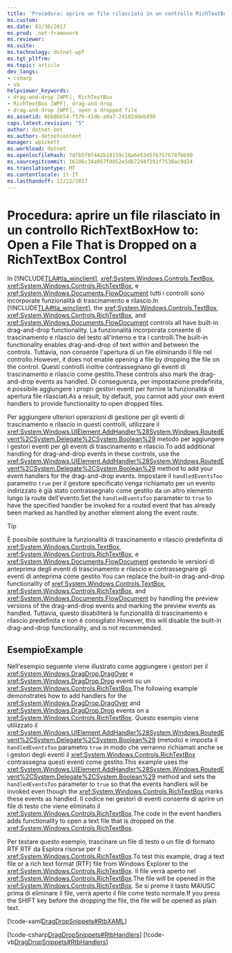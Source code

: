 ```yaml
---
title: 'Procedura: aprire un file rilasciato in un controllo RichTextBox'
ms.custom: 
ms.date: 03/30/2017
ms.prod: .net-framework
ms.reviewer: 
ms.suite: 
ms.technology: dotnet-wpf
ms.tgt_pltfrm: 
ms.topic: article
dev_langs:
- csharp
- vb
helpviewer_keywords:
- drag-and-drop [WPF], RichTextBox
- RichTextBox [WPF], drag-and-drop
- drag-and-drop [WPF], open a dropped file
ms.assetid: 6bb8bb54-f576-41db-a9a7-24102ddeb490
caps.latest.revision: "5"
author: dotnet-bot
ms.author: dotnetcontent
manager: wpickett
ms.workload: dotnet
ms.openlocfilehash: 7dfb5f0f442b18159c18a6e5345f6757674fbb90
ms.sourcegitcommit: 16186c34a957fdd52e5db7294f291f7530ac9d24
ms.translationtype: MT
ms.contentlocale: it-IT
ms.lasthandoff: 12/22/2017
---
```

# <a name="how-to-open-a-file-that-is-dropped-on-a-richtextbox-control"></a><span data-ttu-id="f42d8-102">Procedura: aprire un file rilasciato in un controllo RichTextBox</span><span class="sxs-lookup"><span data-stu-id="f42d8-102">How to: Open a File That is Dropped on a RichTextBox Control</span></span>
<span data-ttu-id="f42d8-103">In [!INCLUDE[TLA#tla_winclient](../../../../includes/tlasharptla-winclient-md.md)], <xref:System.Windows.Controls.TextBox>, <xref:System.Windows.Controls.RichTextBox>, e <xref:System.Windows.Documents.FlowDocument> tutti i controlli sono incorporate funzionalità di trascinamento e rilascio.</span><span class="sxs-lookup"><span data-stu-id="f42d8-103">In [!INCLUDE[TLA#tla_winclient](../../../../includes/tlasharptla-winclient-md.md)], the <xref:System.Windows.Controls.TextBox>, <xref:System.Windows.Controls.RichTextBox>, and <xref:System.Windows.Documents.FlowDocument> controls all have built-in drag-and-drop functionality.</span></span> <span data-ttu-id="f42d8-104">La funzionalità incorporata consente di trascinamento e rilascio del testo all'interno e tra i controlli.</span><span class="sxs-lookup"><span data-stu-id="f42d8-104">The built-in functionality enables drag-and-drop of text within and between the controls.</span></span> <span data-ttu-id="f42d8-105">Tuttavia, non consente l'apertura di un file eliminando il file nel controllo.</span><span class="sxs-lookup"><span data-stu-id="f42d8-105">However, it does not enable opening a file by dropping the file on the control.</span></span> <span data-ttu-id="f42d8-106">Questi controlli inoltre contrassegnano gli eventi di trascinamento e rilascio come gestito.</span><span class="sxs-lookup"><span data-stu-id="f42d8-106">These controls also mark the drag-and-drop events as handled.</span></span> <span data-ttu-id="f42d8-107">Di conseguenza, per impostazione predefinita, è possibile aggiungere i propri gestori eventi per fornire la funzionalità di apertura file rilasciati.</span><span class="sxs-lookup"><span data-stu-id="f42d8-107">As a result, by default, you cannot add your own event handlers to provide functionality to open dropped files.</span></span>  
  
 <span data-ttu-id="f42d8-108">Per aggiungere ulteriori operazioni di gestione per gli eventi di trascinamento e rilascio in questi controlli, utilizzare il <xref:System.Windows.UIElement.AddHandler%28System.Windows.RoutedEvent%2CSystem.Delegate%2CSystem.Boolean%29> metodo per aggiungere i gestori eventi per gli eventi di trascinamento e rilascio.</span><span class="sxs-lookup"><span data-stu-id="f42d8-108">To add additional handling for drag-and-drop events in these controls, use the <xref:System.Windows.UIElement.AddHandler%28System.Windows.RoutedEvent%2CSystem.Delegate%2CSystem.Boolean%29> method to add your event handlers for the drag-and-drop events.</span></span> <span data-ttu-id="f42d8-109">Impostare il `handledEventsToo` parametro `true` per il gestore specificato venga richiamato per un evento indirizzato è già stato contrassegnato come gestito da un altro elemento lungo la route dell'evento.</span><span class="sxs-lookup"><span data-stu-id="f42d8-109">Set the `handledEventsToo` parameter to `true` to have the specified handler be invoked for a routed event that has already been marked as handled by another element along the event route.</span></span>  
  
> [!TIP]
>  <span data-ttu-id="f42d8-110">È possibile sostituire la funzionalità di trascinamento e rilascio predefinita di <xref:System.Windows.Controls.TextBox>, <xref:System.Windows.Controls.RichTextBox>, e <xref:System.Windows.Documents.FlowDocument> gestendo le versioni di anteprima degli eventi di trascinamento e rilascio e contrassegnare gli eventi di anteprima come gestito.</span><span class="sxs-lookup"><span data-stu-id="f42d8-110">You can replace the built-in drag-and-drop functionality of <xref:System.Windows.Controls.TextBox>, <xref:System.Windows.Controls.RichTextBox>, and <xref:System.Windows.Documents.FlowDocument> by handling the preview versions of the drag-and-drop events and marking the preview events as handled.</span></span> <span data-ttu-id="f42d8-111">Tuttavia, questo disabiliterà la funzionalità di trascinamento e rilascio predefinita e non è consigliato.</span><span class="sxs-lookup"><span data-stu-id="f42d8-111">However, this will disable the built-in drag-and-drop functionality, and is not recommended.</span></span>  
  
## <a name="example"></a><span data-ttu-id="f42d8-112">Esempio</span><span class="sxs-lookup"><span data-stu-id="f42d8-112">Example</span></span>  
 <span data-ttu-id="f42d8-113">Nell'esempio seguente viene illustrato come aggiungere i gestori per il <xref:System.Windows.DragDrop.DragOver> e <xref:System.Windows.DragDrop.Drop> eventi su un <xref:System.Windows.Controls.RichTextBox>.</span><span class="sxs-lookup"><span data-stu-id="f42d8-113">The following example demonstrates how to add handlers for the <xref:System.Windows.DragDrop.DragOver> and <xref:System.Windows.DragDrop.Drop> events on a <xref:System.Windows.Controls.RichTextBox>.</span></span> <span data-ttu-id="f42d8-114">Questo esempio viene utilizzato il <xref:System.Windows.UIElement.AddHandler%28System.Windows.RoutedEvent%2CSystem.Delegate%2CSystem.Boolean%29> (metodo) e imposta il `handledEventsToo` parametro `true` in modo che verranno richiamati anche se i gestori degli eventi il <xref:System.Windows.Controls.RichTextBox> contrassegna questi eventi come gestito.</span><span class="sxs-lookup"><span data-stu-id="f42d8-114">This example uses the <xref:System.Windows.UIElement.AddHandler%28System.Windows.RoutedEvent%2CSystem.Delegate%2CSystem.Boolean%29> method and sets the `handledEventsToo` parameter to `true` so that the events handlers will be invoked even though the <xref:System.Windows.Controls.RichTextBox> marks these events as handled.</span></span> <span data-ttu-id="f42d8-115">Il codice nei gestori di eventi consente di aprire un file di testo che viene eliminato il <xref:System.Windows.Controls.RichTextBox>.</span><span class="sxs-lookup"><span data-stu-id="f42d8-115">The code in the event handlers adds functionality to open a text file that is dropped on the <xref:System.Windows.Controls.RichTextBox>.</span></span>  
  
 <span data-ttu-id="f42d8-116">Per testare questo esempio, trascinare un file di testo o un file di formato RTF RTF da Esplora risorse per il <xref:System.Windows.Controls.RichTextBox>.</span><span class="sxs-lookup"><span data-stu-id="f42d8-116">To test this example, drag a text file or a rich text format (RTF) file from Windows Explorer to the <xref:System.Windows.Controls.RichTextBox>.</span></span> <span data-ttu-id="f42d8-117">Il file verrà aperto nel <xref:System.Windows.Controls.RichTextBox>.</span><span class="sxs-lookup"><span data-stu-id="f42d8-117">The file will be opened in the <xref:System.Windows.Controls.RichTextBox>.</span></span> <span data-ttu-id="f42d8-118">Se si preme il tasto MAIUSC prima di eliminare il file, verrà aperto il file come testo normale.</span><span class="sxs-lookup"><span data-stu-id="f42d8-118">If you press the SHIFT key before the dropping the file, the file will be opened as plain text.</span></span>  
  
 [!code-xaml[DragDropSnippets#RtbXAML](../../../../samples/snippets/csharp/VS_Snippets_Wpf/dragdropsnippets/cs/mainwindow.xaml#rtbxaml)]  
  
 [!code-csharp[DragDropSnippets#RtbHandlers](../../../../samples/snippets/csharp/VS_Snippets_Wpf/dragdropsnippets/cs/mainwindow.xaml.cs#rtbhandlers)]
 [!code-vb[DragDropSnippets#RtbHandlers](../../../../samples/snippets/visualbasic/VS_Snippets_Wpf/dragdropsnippets/vb/mainwindow.xaml.vb#rtbhandlers)]

